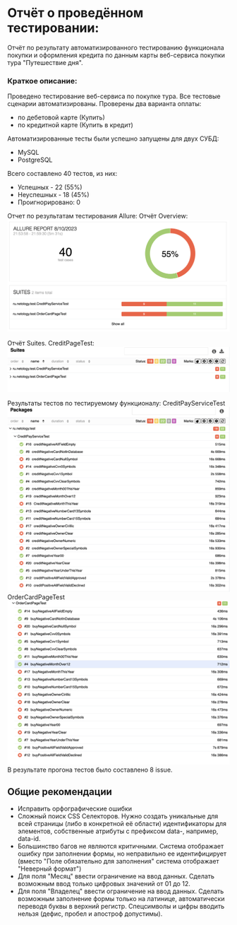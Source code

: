 # Отчёт о проведённом тестировании:

Отчёт по результату автоматизированного тестированию функционала покупки и оформления кредита по данным карты веб-сервиса покупки тура
"Путешествие дня".

### Краткое описание:
Проведено тестирование веб-сервиса по покупке тура. Все тестовые сценарии автоматизированы. Проверены два варианта оплаты:
- по дебетовой карте (Купить)
- по кредитной карте (Купить в кредит)

Автоматизированные тесты были успешно запущены для двух СУБД:
- MySQL
- PostgreSQL

Всего составлено 40 тестов, из них:
- Успешных - 22 (55%)
- Неуспешных - 18 (45%)
- Проигнорировано: 0

Отчет по результатам тестирования Allure:
Отчёт Overview:
![](pic/1.jpg)

Отчёт Suites. CreditPageTest:
![](pic/2.jpg)

Результаты тестов по тестируемому функционалу:
CreditPayServiceTest
![](pic/6.jpg)
OrderCardPageTest
![](pic/7.jpg)
В результате прогона тестов было составлено 8 issue.

## Общие рекомендации

* Исправить орфографические ошибки
* Сложный поиск CSS Селекторов. Нужно создать уникальные для всей страницы (либо в конкретной её области) идентификаторы для элементов, собственные атрибуты с префиксом data-, например, data-id.
* Большинство багов не являются критичными. Система отображает ошибку при заполнении формы, но неправильно ее идентифицирует (вместо "Поле обязательно для заполнения" система отображает "Неверный формат")
* Для поля "Месяц" ввести ограничение на ввод данных. Сделать возможным ввод только цифровых значений от 01 до 12.
* Для поля "Владелец" ввести ограничение на ввод данных. Сделать возможным заполнение формы только на латинице, автоматически переводя буквы в верхний регистр. Спецсимволы и цифры вводить нельзя (дефис, пробел и апостроф допустимы).
